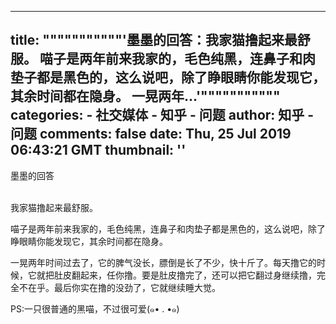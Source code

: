 
---
title: """""""""""'墨墨的回答：我家猫撸起来最舒服。 喵子是两年前来我家的，毛色纯黑，连鼻子和肉垫子都是黑色的，这么说吧，除了睁眼睛你能发现它，其余时间都在隐身。 一晃两年...'"""""""""""
categories: 
    - 社交媒体
    - 知乎 - 问题
author: 知乎 - 问题
comments: false
date: Thu, 25 Jul 2019 06:43:21 GMT
thumbnail: ''
---

<div>   
墨墨的回答<br><br><p>我家猫撸起来最舒服。</p><p>喵子是两年前来我家的，毛色纯黑，连鼻子和肉垫子都是黑色的，这么说吧，除了睁眼睛你能发现它，其余时间都在隐身。</p><p>一晃两年时间过去了，它的脾气没长，膘倒是长了不少，快十斤了。每天撸它的时候，它就把肚皮翻起来，任你撸。要是肚皮撸完了，还可以把它翻过身继续撸，完全不在乎。最后你实在撸的没劲了，它就继续睡大觉。</p><p>PS:一只很普通的黑喵，不过很可爱(๑• . •๑)</p>  
</div>
            